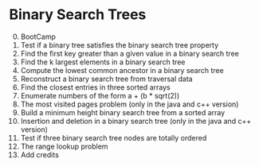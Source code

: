 # Binary Search Trees

0. BootCamp
1. Test if a binary tree satisfies the binary search tree property
2. Find the first key greater than a given value in a binary search tree
3. Find the k largest elements in a binary search tree
4. Compute the lowest common ancestor in a binary search tree
5. Reconstruct a binary search tree from traversal data
6. Find the closest entries in three sorted arrays
7. Enumerate numbers of the form a + (b * sqrt(2))
8. The most visited pages problem (only in the java and c++ version)
9. Build a minimum height binary search tree from a sorted array
10. Insertion and deletion in a binary search tree (only in the java and c++ version)
11. Test if three binary search tree nodes are totally ordered
12. The range lookup problem
13. Add credits

